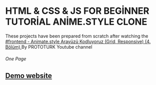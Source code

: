 # HTML & CSS & JS FOR BEGİNNER TUTORİAL ANİME.STYLE CLONE

<p>These projects have been prepared from scratch after watching the 
<a href="https://www.youtube.com/watch?v=PBUhnh8xg80&list=PLfAfrKyDRWrFg0byGVf_uJxyPPumWDSRA&index=11">#frontend - Animate.style Arayüzü Kodluyoruz (Grid, Responsive) (4. Bölüm)
</a>  By PROTOTURK Youtube channel</p>

<h6>One Page<h6>

  <h2> <a href="https://simplewebpage1.netlify.app/" rel="nofollow">Demo website</a> </h2>
 